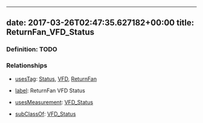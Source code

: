 
---
date: 2017-03-26T02:47:35.627182+00:00
title: ReturnFan_VFD_Status
---
### Definition: TODO

### Relationships

* [usesTag](https://brickschema.org/schema/1.0/BrickFrame#usesTag): [Status](https://brickschema.org/schema/1.0/BrickTag#Status), [VFD](https://brickschema.org/schema/1.0/BrickTag#VFD), [ReturnFan](https://brickschema.org/schema/1.0/BrickTag#ReturnFan)

* [label](http://www.w3.org/2000/01/rdf-schema#label): ReturnFan VFD Status

* [usesMeasurement](https://brickschema.org/schema/1.0/BrickFrame#usesMeasurement): [VFD_Status](https://brickschema.org/schema/1.0/Brick#VFD_Status)

* [subClassOf](http://www.w3.org/2000/01/rdf-schema#subClassOf): [VFD_Status](https://brickschema.org/schema/1.0/Brick#VFD_Status)
